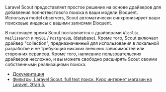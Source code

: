 Laravel Scout предоставляет простое решение на основе драйверов 
для добавления полнотекстового поиска в ваши модели Eloquent. 
Используя model observers, Scout автоматически синхронизирует 
ваши поисковые индексы с вашими записями Eloquent.

В настоящее время Scout поставляется с драйверами `Algolia`, 
`Meilisearch` и `MySQL` / `PostgreSQL` (database). 
Кроме того, Scout включает драйвер "collection", 
предназначенный для использования в локальной разработке 
и не требующий никаких внешних зависимостей или сторонних сервисов. 
Кроме того, написание пользовательских драйверов несложно,
и вы можете свободно расширять Scout своими собственными реализациями поиска.

[//]: # "materials"

- [Документация](https://laravel.com/docs/10.x/scout)
- [Фильтры, Laravel Scout, full text поиск. Курс интернет магазин на Laravel. Этап 5.](https://youtu.be/DX-nrNVhhWI)

[//]: # "/materials"
